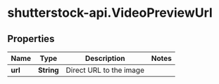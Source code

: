 # shutterstock-api.VideoPreviewUrl

## Properties
Name | Type | Description | Notes
------------ | ------------- | ------------- | -------------
**url** | **String** | Direct URL to the image | 


